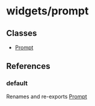 # widgets/prompt

## Classes

- [Prompt](widgets.prompt.Class.Prompt.md)

## References

### default

Renames and re-exports [Prompt](widgets.prompt.Class.Prompt.md)
